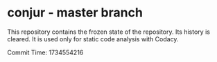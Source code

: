 # conjur - master branch

This repository contains the frozen state of the repository.
Its history is cleared. It is used only for static code
analysis with Codacy.

Commit Time: 1734554216